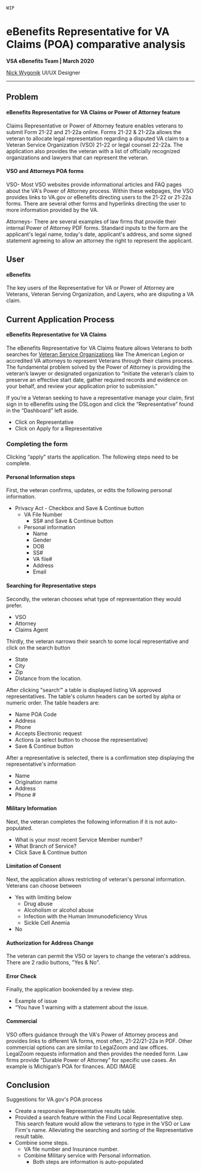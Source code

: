 
`WIP`
# eBenefits Representative for VA Claims (POA) comparative analysis

**VSA eBenefits Team | March 2020**

[Nick Wygonik](nwygonik@governmentcio.com) UI/UX Designer

---


## Problem
#### eBenefits Representative for VA Claims or Power of Attorney feature

Claims Representative or Power of Attorney feature enables veterans to submit Form 21-22 and 21-22a online.  Forms 21-22 & 21-22a allows the veteran to allocate legal representation regarding a disputed VA claim to a Veteran Service Organization (VSO) 21-22 or legal counsel 22-22a. The application also provides the veteran with a list of officially recognized organizations and lawyers that can represent the veteran. 

#### VSO and Attorneys POA forms
VSO- Most VSO websites provide informational articles and FAQ pages about the VA's Power of Attorney process.  Within these webpages, the VSO provides links to VA.gov or eBenefits directing users to the 21-22 or 21-22a forms.  There are several other forms and hyperlinks directing the user to more information provided by the VA.

Attorneys- There are several examples of law firms that provide their internal Power of Attorney PDF forms. Standard inputs to the form are the applicant's legal name, today's date, applicant's address, and some signed statement agreeing to allow an attorney the right to represent the applicant.  


## User
#### eBenefits 
The key users of the Representative for VA or Power of Attorney are Veterans, Veteran Serving Organization, and Layers, who are disputing a VA claim.

## Current Application Process
#### eBenefits Representative for VA Claims
The eBenefits Representative for VA Claims feature allows Veterans to both searches for [Veteran Service Organizations]( https://www.va.gov/vso/VSO-Directory.pdf) like The American Legion or accredited VA attorneys to represent Veterans through their claims process.  The fundamental problem solved by the Power of Attorney is providing the veteran’s lawyer or designated organization to “initiate the veteran’s claim to preserve an effective start date, gather required records and evidence on your behalf, and review your application prior to submission.” 


If you’re a Veteran seeking to have a representative manage your claim, first sign in to eBenefits using the DSLogon and click the “Representative” found in the “Dashboard” left aside. 

- Click on Representative
- Click on Apply for a Representative

### Completing the form
Clicking “apply” starts the application. The following steps need to be complete.

#### Personal Information steps
First, the veteran confirms, updates, or edits the following personal information.
 - Privacy Act
        - Checkbox and Save & Continue button
    - VA File Number
        - SS# and Save & Continue button
    - Personal information
        - Name
        - Gender
        - DOB
        - SS#
        - VA file#
        - Address
        - Email

#### Searching for Representative steps 
Secondly, the veteran chooses what type of representation they would prefer.
- VSO
- Attorney
- Claims Agent

Thirdly, the veteran  narrows their search to some local representative and click on the search button
- State
- City
- Zip
- Distance from the location. 

After clicking "search’" a table is displayed listing VA approved representatives. The table's column headers can be sorted by alpha or numeric order. The table headers are:
- Name POA Code
- Address
- Phone
- Accepts Electronic request
- Actions (a select button to choose the representative)
- Save & Continue button

After a representative is selected, there is a confirmation step displaying the representative's information
- Name
- Origination name
- Address
- Phone #

#### Military Information
Next, the veteran completes the following information if it is not auto-populated.
- What is your most recent Service Member number?
- What Branch of Service?
- Click Save & Continue button

#### Limitation of Consent
Next, the application allows restricting of veteran's personal information. Veterans can choose between 
- Yes with limiting below
  - Drug abuse
  - Alcoholism or alcohol abuse
  - Infection with the Human Immunodeficiency Virus
  - Sickle Cell Anemia
- No

#### Authorization for Address Change
The veteran can permit the VSO or layers to change the veteran's address. There are 2 radio buttons, "Yes & No".

#### Error Check
Finally, the application bookended by a  review step. 
- Example of issue
- “You have 1 warning with a statement about the issue.

#### Commercial
VSO offers guidance through the VA's Power of Attorney process and provides links to different VA forms, most often, 21-22/21-22a in PDF. Other commercial options can are similar to LegalZoom and law offices.  LegalZoom requests information and then provides the needed form.  Law firms provide “Durable Power of Attorney” for specific use cases. An example is Michigan’s POA for finances.  ADD IMAGE


## Conclusion
Suggestions for VA.gov's POA process
- Create a responsive Representative results table.
- Provided a search feature within the Find Local Representative step. This search feature would allow the veterans to type in the VSO or Law Firm's name. Alleviating the searching and sorting of the Representative result table. 
- Combine some steps. 
	- VA file number and Insurance number. 
	- Combine Military service with Personal information. 
		- Both steps are information is auto-populated 
